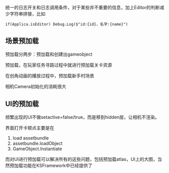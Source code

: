 统一的日志开关和日志调用条件，对于某些并不重要的信息，加上Editor的判断减少字符串拼接，比如

```
if(Applica.isEditor) Debug.Log($"id:{id}，名字:{name}")
```

## 场景预加载

预加载分两步：预加载和创建出gameobject

预加载，在玩家任务寻路过程中就进行预加载关卡资源

在创角动画的播放过程中，预加载新手村场景

相机Camera初始化的消耗很大



## UI的预加载

频繁出现的UI不做setactive=false/true，而是移到hidden层，让相机不渲染。

界面打开卡顿点主要是在

1. load assetbundle
2. assetbundle.loadObject
3. GameObject.Instantiate

而对UI进行预加载可以解决所有的这些问题，包括预加载atlas，UI上的大图，当然预加载功能在KSFramework中已经提供了